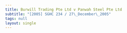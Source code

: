 ```yaml
---
title: Burwill Trading Pte Ltd v Panwah Steel Pte Ltd
subtitle: "[2005] SGHC 234 / 27\_December\_2005"
tags: null
layout: single
---
```


